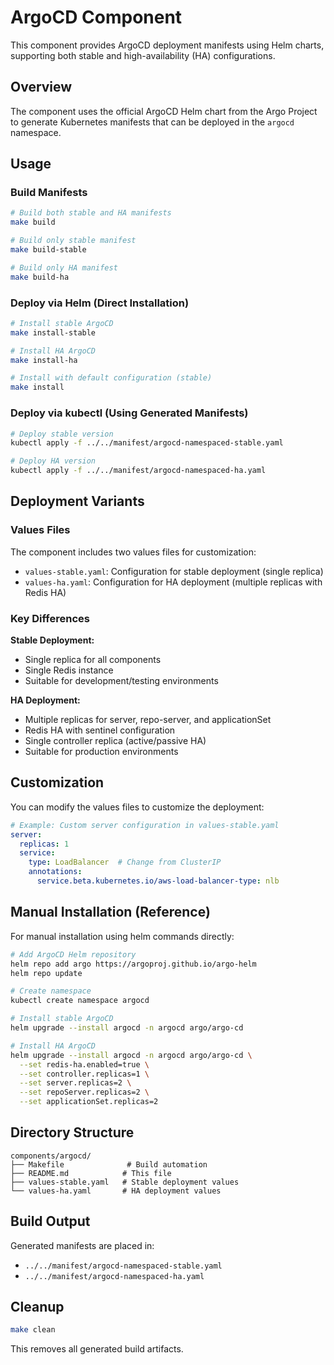 # ArgoCD Component

This component provides ArgoCD deployment manifests using Helm charts, supporting both stable and high-availability (HA) configurations.

## Overview

The component uses the official ArgoCD Helm chart from the Argo Project to generate Kubernetes manifests that can be deployed in the `argocd` namespace.

## Usage

### Build Manifests

```bash
# Build both stable and HA manifests
make build

# Build only stable manifest
make build-stable

# Build only HA manifest  
make build-ha
```

### Deploy via Helm (Direct Installation)

```bash
# Install stable ArgoCD
make install-stable

# Install HA ArgoCD
make install-ha

# Install with default configuration (stable)
make install
```

### Deploy via kubectl (Using Generated Manifests)

```bash
# Deploy stable version
kubectl apply -f ../../manifest/argocd-namespaced-stable.yaml

# Deploy HA version
kubectl apply -f ../../manifest/argocd-namespaced-ha.yaml
```

## Deployment Variants

### Values Files

The component includes two values files for customization:

- `values-stable.yaml`: Configuration for stable deployment (single replica)
- `values-ha.yaml`: Configuration for HA deployment (multiple replicas with Redis HA)

### Key Differences

**Stable Deployment:**

- Single replica for all components
- Single Redis instance
- Suitable for development/testing environments

**HA Deployment:**

- Multiple replicas for server, repo-server, and applicationSet
- Redis HA with sentinel configuration
- Single controller replica (active/passive HA)
- Suitable for production environments

## Customization

You can modify the values files to customize the deployment:

```yaml
# Example: Custom server configuration in values-stable.yaml
server:
  replicas: 1
  service:
    type: LoadBalancer  # Change from ClusterIP
    annotations:
      service.beta.kubernetes.io/aws-load-balancer-type: nlb
```

## Manual Installation (Reference)

For manual installation using helm commands directly:

```bash
# Add ArgoCD Helm repository
helm repo add argo https://argoproj.github.io/argo-helm
helm repo update

# Create namespace
kubectl create namespace argocd

# Install stable ArgoCD
helm upgrade --install argocd -n argocd argo/argo-cd

# Install HA ArgoCD
helm upgrade --install argocd -n argocd argo/argo-cd \
  --set redis-ha.enabled=true \
  --set controller.replicas=1 \
  --set server.replicas=2 \
  --set repoServer.replicas=2 \
  --set applicationSet.replicas=2
```

## Directory Structure

```text
components/argocd/
├── Makefile              # Build automation
├── README.md            # This file
├── values-stable.yaml   # Stable deployment values
└── values-ha.yaml       # HA deployment values
```

## Build Output

Generated manifests are placed in:

- `../../manifest/argocd-namespaced-stable.yaml`
- `../../manifest/argocd-namespaced-ha.yaml`

## Cleanup

```bash
make clean
```

This removes all generated build artifacts.
